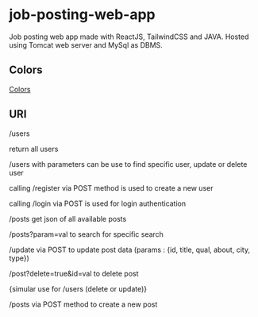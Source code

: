 # job-posting-web-app
Job posting web app made with ReactJS, TailwindCSS and JAVA. Hosted using Tomcat web server and MySql as DBMS.

## Colors

[Colors](https://coolors.co/d8ddef-a0a4b8-7293a0-45b69c-21d19f)

## URI

/users

return all users

/users with parameters can be use to find specific user, update or delete user

calling /register via POST method is used to create a new user

calling /login via POST is used for login authentication


/posts get json of all available  posts

/posts?param=val to search for specific search

/update via POST to update post data (params : {id, title, qual, about, city, type})

/post?delete=true&id=val to delete post 

{simular use for /users (delete or update)}

/posts via POST method  to create a new post
